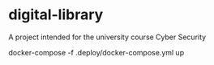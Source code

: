 # digital-library
A project intended for the university course Cyber Security

docker-compose -f .deploy/docker-compose.yml up
